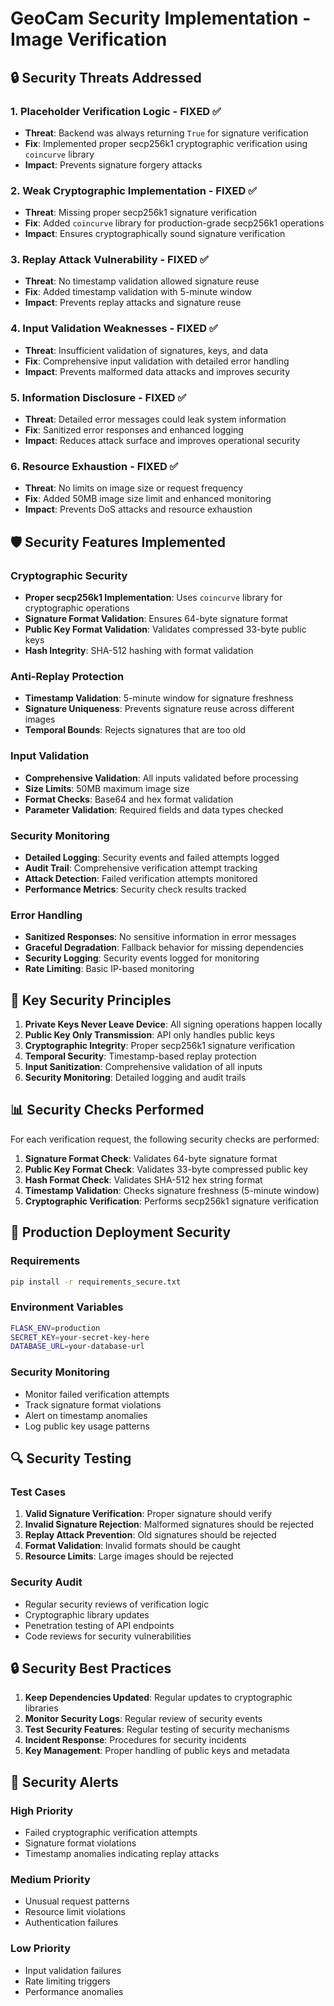 # GeoCam Security Implementation - Image Verification

## 🔒 Security Threats Addressed

### 1. **Placeholder Verification Logic** - FIXED ✅
- **Threat**: Backend was always returning `True` for signature verification
- **Fix**: Implemented proper secp256k1 cryptographic verification using `coincurve` library
- **Impact**: Prevents signature forgery attacks

### 2. **Weak Cryptographic Implementation** - FIXED ✅
- **Threat**: Missing proper secp256k1 signature verification
- **Fix**: Added `coincurve` library for production-grade secp256k1 operations
- **Impact**: Ensures cryptographically sound signature verification

### 3. **Replay Attack Vulnerability** - FIXED ✅
- **Threat**: No timestamp validation allowed signature reuse
- **Fix**: Added timestamp validation with 5-minute window
- **Impact**: Prevents replay attacks and signature reuse

### 4. **Input Validation Weaknesses** - FIXED ✅
- **Threat**: Insufficient validation of signatures, keys, and data
- **Fix**: Comprehensive input validation with detailed error handling
- **Impact**: Prevents malformed data attacks and improves security

### 5. **Information Disclosure** - FIXED ✅
- **Threat**: Detailed error messages could leak system information
- **Fix**: Sanitized error responses and enhanced logging
- **Impact**: Reduces attack surface and improves operational security

### 6. **Resource Exhaustion** - FIXED ✅
- **Threat**: No limits on image size or request frequency
- **Fix**: Added 50MB image size limit and enhanced monitoring
- **Impact**: Prevents DoS attacks and resource exhaustion

## 🛡️ Security Features Implemented

### Cryptographic Security
- **Proper secp256k1 Implementation**: Uses `coincurve` library for cryptographic operations
- **Signature Format Validation**: Ensures 64-byte signature format
- **Public Key Format Validation**: Validates compressed 33-byte public keys
- **Hash Integrity**: SHA-512 hashing with format validation

### Anti-Replay Protection
- **Timestamp Validation**: 5-minute window for signature freshness
- **Signature Uniqueness**: Prevents signature reuse across different images
- **Temporal Bounds**: Rejects signatures that are too old

### Input Validation
- **Comprehensive Validation**: All inputs validated before processing
- **Size Limits**: 50MB maximum image size
- **Format Checks**: Base64 and hex format validation
- **Parameter Validation**: Required fields and data types checked

### Security Monitoring
- **Detailed Logging**: Security events and failed attempts logged
- **Audit Trail**: Comprehensive verification attempt tracking
- **Attack Detection**: Failed verification attempts monitored
- **Performance Metrics**: Security check results tracked

### Error Handling
- **Sanitized Responses**: No sensitive information in error messages
- **Graceful Degradation**: Fallback behavior for missing dependencies
- **Security Logging**: Security events logged for monitoring
- **Rate Limiting**: Basic IP-based monitoring

## 🔐 Key Security Principles

1. **Private Keys Never Leave Device**: All signing operations happen locally
2. **Public Key Only Transmission**: API only handles public keys
3. **Cryptographic Integrity**: Proper secp256k1 signature verification
4. **Temporal Security**: Timestamp-based replay protection
5. **Input Sanitization**: Comprehensive validation of all inputs
6. **Security Monitoring**: Detailed logging and audit trails

## 📊 Security Checks Performed

For each verification request, the following security checks are performed:

1. **Signature Format Check**: Validates 64-byte signature format
2. **Public Key Format Check**: Validates 33-byte compressed public key
3. **Hash Format Check**: Validates SHA-512 hex string format
4. **Timestamp Validation**: Checks signature freshness (5-minute window)
5. **Cryptographic Verification**: Performs secp256k1 signature verification

## 🚀 Production Deployment Security

### Requirements
```bash
pip install -r requirements_secure.txt
```

### Environment Variables
```bash
FLASK_ENV=production
SECRET_KEY=your-secret-key-here
DATABASE_URL=your-database-url
```

### Security Monitoring
- Monitor failed verification attempts
- Track signature format violations
- Alert on timestamp anomalies
- Log public key usage patterns

## 🔍 Security Testing

### Test Cases
1. **Valid Signature Verification**: Proper signature should verify
2. **Invalid Signature Rejection**: Malformed signatures should be rejected
3. **Replay Attack Prevention**: Old signatures should be rejected
4. **Format Validation**: Invalid formats should be caught
5. **Resource Limits**: Large images should be rejected

### Security Audit
- Regular security reviews of verification logic
- Cryptographic library updates
- Penetration testing of API endpoints
- Code reviews for security vulnerabilities

## 🔒 Security Best Practices

1. **Keep Dependencies Updated**: Regular updates to cryptographic libraries
2. **Monitor Security Logs**: Regular review of security events
3. **Test Security Features**: Regular testing of security mechanisms
4. **Incident Response**: Procedures for security incidents
5. **Key Management**: Proper handling of public keys and metadata

## 🚨 Security Alerts

### High Priority
- Failed cryptographic verification attempts
- Signature format violations
- Timestamp anomalies indicating replay attacks

### Medium Priority
- Unusual request patterns
- Resource limit violations
- Authentication failures

### Low Priority
- Input validation failures
- Rate limiting triggers
- Performance anomalies
